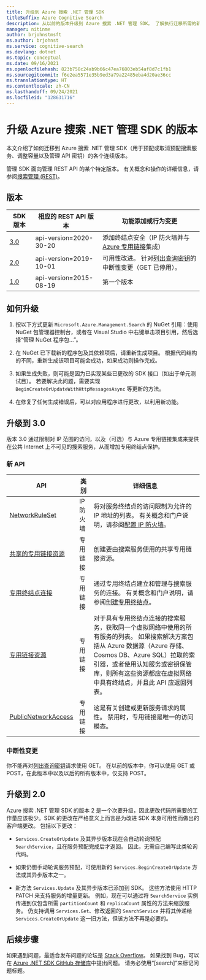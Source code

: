 ```yaml
---
title: 升级到 Azure 搜索 .NET 管理 SDK
titleSuffix: Azure Cognitive Search
description: 从以前的版本升级到 Azure 搜索 .NET 管理 SDK。 了解执行迁移所需的新功能和代码更改。
manager: nitinme
author: brjohnstmsft
ms.author: brjohnst
ms.service: cognitive-search
ms.devlang: dotnet
ms.topic: conceptual
ms.date: 09/16/2021
ms.openlocfilehash: 823b758c24ab9b66c47ea76803eb54af8d7c1fb1
ms.sourcegitcommit: f6e2ea5571e35b9ed3a79a22485eba4d20ae36cc
ms.translationtype: HT
ms.contentlocale: zh-CN
ms.lasthandoff: 09/24/2021
ms.locfileid: "128631716"
---
```

# <a name="upgrading-versions-of-the-azure-search-net-management-sdk"></a>升级 Azure 搜索 .NET 管理 SDK 的版本

本文介绍了如何迁移到 Azure 搜索 .NET 管理 SDK（用于预配或取消预配搜索服务、调整容量以及管理 API 密钥）的各个连续版本。

管理 SDK 面向管理 REST API 的某个特定版本。 有关概念和操作的详细信息，请参阅[搜索管理 (REST)](/rest/api/searchmanagement/)。

## <a name="versions"></a>版本

| SDK 版本 | 相应的 REST API 版本 | 功能添加或行为变更 |
|-------------|--------------------------------|-------------------------------------|
| [3.0](https://www.nuget.org/packages/Microsoft.Azure.Management.Search/3.0.0) | api-version=2020-30-20 | 添加终结点安全（IP 防火墙并与 [Azure 专用链接](../private-link/private-endpoint-overview.md)集成） |
| [2.0](https://www.nuget.org/packages/Microsoft.Azure.Management.Search/2.0.0) | api-version=2019-10-01 | 可用性改进。 针对[列出查询密钥](/rest/api/searchmanagement/2021-04-01-preview/query-keys/list-by-search-service)的中断性变更（GET 已停用）。 |
| [1.0](https://www.nuget.org/packages/Microsoft.Azure.Management.Search/1.0.1) | api-version=2015-08-19  | 第一个版本 |

## <a name="how-to-upgrade"></a>如何升级

1. 按以下方式更新 `Microsoft.Azure.Management.Search` 的 NuGet 引用：使用 NuGet 包管理器控制台，或者在 Visual Studio 中右键单击项目引用，然后选择“管理 NuGet 程序包...”。

1. 在 NuGet 已下载新的程序包及其依赖项后，请重新生成项目。 根据代码结构的不同，重新生成该项目可能会成功，如果成功则操作完成。

1. 如果生成失败，则可能是因为已实现某些已更改的 SDK 接口（如出于单元测试目）。 若要解决此问题，需要实现 `BeginCreateOrUpdateWithHttpMessagesAsync` 等更新的方法。

1. 在修复了任何生成错误后，可以对应用程序进行更改，以利用新功能。 

## <a name="upgrade-to-30"></a>升级到 3.0

版本 3.0 通过限制对 IP 范围的访问，以及（可选）与 Azure 专用链接集成来提供在公共 Internet 上不可见的搜索服务，从而增加专用终结点保护。

### <a name="new-apis"></a>新 API

| API | 类别| 详细信息 |
|-----|--------|------------------|
| [NetworkRuleSet](/rest/api/searchmanagement/2021-04-01-preview/services/create-or-update#networkruleset) | IP 防火墙 | 将对服务终结点的访问限制为允许的 IP 地址的列表。 有关概念和门户说明，请参阅[配置 IP 防火墙](service-configure-firewall.md)。 |
| [共享的专用链接资源](/rest/api/searchmanagement/2021-04-01-preview/shared-private-link-resources) | 专用链接 | 创建要由搜索服务使用的共享专用链接资源。  |
| [专用终结点连接](/rest/api/searchmanagement/2021-04-01-preview/private-endpoint-connections) | 专用链接 | 通过专用终结点建立和管理与搜索服务的连接。 有关概念和门户说明，请参阅[创建专用终结点](service-create-private-endpoint.md)。|
| [专用链接资源](/rest/api/searchmanagement/2021-04-01-preview/private-link-resources) | 专用链接 | 对于具有专用终结点连接的搜索服务，获取同一个虚拟网络中使用的所有服务的列表。 如果搜索解决方案包括从 Azure 数据源（Azure 存储、Cosmos DB、Azure SQL）拉取的索引器，或者使用认知服务或密钥保管库，则所有这些资源都应在虚拟网络中具有终结点，并且此 API 应返回列表。 |
| [PublicNetworkAccess](/rest/api/searchmanagement/2021-04-01-preview/services/create-or-update#publicnetworkaccess)| 专用链接 | 这是有关创建或更新服务请求的属性。 禁用时，专用链接是唯一的访问模态。 |

### <a name="breaking-changes"></a>中断性变更

你不能再对[列出查询密钥](/rest/api/searchmanagement/2021-04-01-preview/query-keys/list-by-search-service)请求使用 GET。 在以前的版本中，你可以使用 GET 或 POST，在此版本中以及以后的所有版本中，仅支持 POST。 

## <a name="upgrade-to-20"></a>升级到 2.0

Azure 搜索 .NET 管理 SDK 的版本 2 是一个次要升级，因此更改代码所需要的工作量应该极少。SDK 的更改在严格意义上而言是为改进 SDK 本身可用性而做出的客户端更改。 包括以下更改：

* `Services.CreateOrUpdate` 及其异步版本现在会自动轮询预配 `SearchService`，且在服务预配完成后才返回。 因此，无需自己编写此类轮询代码。

* 如果仍想手动轮询服务预配，可使用新的 `Services.BeginCreateOrUpdate` 方法或其异步版本之一。

* 新方法 `Services.Update` 及其异步版本已添加到 SDK。 这些方法使用 HTTP PATCH 来支持服务的增量更新。 例如，现在可以通过将 `SearchService` 实例传递到仅包含所需 `partitionCount` 和 `replicaCount` 属性的方法来缩放服务。 仍支持调用 `Services.Get`、修改返回的 `SearchService` 并将其传递给 `Services.CreateOrUpdate` 这一旧方法，但该方法不再是必要的。 

## <a name="next-steps"></a>后续步骤

如果遇到问题，最适合发布问题的论坛是 [Stack Overflow](https://stackoverflow.com/questions/tagged/azure-cognitive-search?tab=Newest)。 如果找到 Bug，可以在 [Azure .NET SDK GitHub 存储库](https://github.com/Azure/azure-sdk-for-net/issues)中提出问题。 请务必使用“[search]”来标记问题标题。
